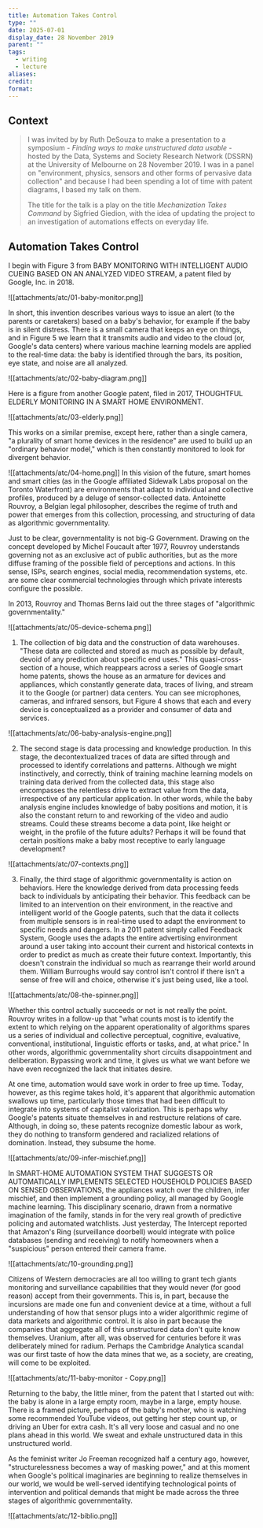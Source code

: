 ```yaml
---
title: Automation Takes Control
type: ""
date: 2025-07-01
display_date: 28 November 2019
parent: ""
tags:
  - writing
  - lecture
aliases: 
credit: 
format:
---
```

## Context

> I was invited by by Ruth DeSouza to make a presentation to a symposium - *Finding ways to make unstructured data usable* - hosted by the Data, Systems and Society Research Network (DSSRN) at the University of Melbourne on 28 November 2019. I was in a panel on "environment, physics, sensors and other forms of pervasive data collection" and because I had been spending a lot of time with patent diagrams, I based my talk on them.
> 
> The title for the talk is a play on the title *Mechanization Takes Command* by Sigfried Giedion, with the idea of updating the project to an investigation of automations effects on everyday life.

## Automation Takes Control

I begin with Figure 3 from BABY MONITORING WITH INTELLIGENT AUDIO CUEING BASED ON AN ANALYZED VIDEO STREAM, a patent filed by Google, Inc. in 2018. 

![[attachments/atc/01-baby-monitor.png]]

In short, this invention describes various ways to issue an alert (to the parents or caretakers) based on a baby's behavior, for example if the baby is in silent distress. There is a small camera that keeps an eye on things, and in Figure 5 we learn that it transmits audio and video to the cloud (or, Google's data centers) where various machine learning models are applied to the real-time data: the baby is identified through the bars, its position, eye state, and noise are all analyzed.

![[attachments/atc/02-baby-diagram.png]]

Here is a figure from another Google patent, filed in 2017, THOUGHTFUL ELDERLY MONITORING IN A SMART HOME ENVIRONMENT. 

![[attachments/atc/03-elderly.png]]

This works on a similar premise, except here, rather than a single camera, "a plurality of smart home devices in the residence" are used to build up an "ordinary behavior model," which is then constantly monitored to look for divergent behavior. 

![[attachments/atc/04-home.png]]
In this vision of the future, smart homes and smart cities (as in the Google affiliated Sidewalk Labs proposal on the Toronto Waterfront) are environments that adapt to individual and collective profiles, produced by a deluge of sensor-collected data. Antoinette Rouvroy, a Belgian legal philosopher, describes the regime of truth and power that emerges from this collection, processing, and structuring of data as algorithmic governmentality.

Just to be clear, governmentality is not big-G Government. Drawing on the concept developed by Michel Foucault after 1977, Rouvroy understands governing not as an exclusive act of public authorities, but as the more diffuse framing of the possible field of perceptions and actions. In this sense, ISPs, search engines, social media, recommendation systems, etc. are some clear commercial technologies through which private interests configure the possible.

In 2013, Rouvroy and Thomas Berns laid out the three stages of "algorithmic governmentality."

![[attachments/atc/05-device-schema.png]]
1. The collection of big data and the construction of data warehouses. "These data are collected and stored as much as possible by default, devoid of any prediction about specific end uses." This quasi-cross-section of a house, which reappears across a series of Google smart home patents, shows the house as an armature for devices and appliances, which constantly generate data, traces of living, and stream it to the Google (or partner) data centers. You can see microphones, cameras, and infrared sensors, but Figure 4 shows that each and every device is conceptualized as a provider and consumer of data and services.

![[attachments/atc/06-baby-analysis-engine.png]]

2. The second stage is data processing and knowledge production. In this stage, the decontextualized traces of data are sifted through and processed to identify correlations and patterns. Although we might instinctively, and correctly, think of training machine learning models on training data derived from the collected data, this stage also encompasses the relentless drive to extract value from the data, irrespective of any particular application. In other words, while the baby analysis engine includes knowledge of baby positions and motion, it is also the constant return to and reworking of the video and audio streams. Could these streams become a data point, like height or weight, in the profile of the future adults? Perhaps it will be found that certain positions make a baby most receptive to early language development?

![[attachments/atc/07-contexts.png]]

3. Finally, the third stage of algorithmic governmentality is action on behaviors. Here the knowledge derived from data processing feeds back to individuals by anticipating their behavior. This feedback can be limited to an intervention on their environment, in the reactive and intelligent world of the Google patents, such that the data it collects from multiple sensors is in real-time used to adapt the environment to specific needs and dangers. In a 2011 patent simply called Feedback System, Google uses the adapts the entire advertising environment around a user taking into account their current and historical contexts in order to predict as much as create their future context. Importantly, this doesn't constrain the individual so much as rearrange their world around them. William Burroughs would say control isn't control if there isn't a sense of free will and choice, otherwise it's just being used, like a tool.


![[attachments/atc/08-the-spinner.png]]



Whether this control actually succeeds or not is not really the point. Rouvroy writes in a follow-up that "what counts most is to identify the extent to which relying on the apparent operationality of algorithms spares us a series of individual and collective perceptual, cognitive, evaluative, conventional, institutional, linguistic efforts or tasks, and, at what price." In other words, algorithmic governmentality short circuits disappointment and deliberation. Bypassing work and time, it gives us what we want before we have even recognized the lack that initiates desire.

At one time, automation would save work in order to free up time. Today, however, as this regime takes hold, it's apparent that algorithmic automation swallows up time, particularly those times that had been difficult to integrate into systems of capitalist valorization. This is perhaps why Google's patents situate themselves in and restructure relations of care. Although, in doing so, these patents recognize domestic labour as work, they do nothing to transform gendered and racialized relations of domination. Instead, they subsume the home. 

![[attachments/atc/09-infer-mischief.png]]

In SMART-HOME AUTOMATION SYSTEM THAT SUGGESTS OR AUTOMATICALLY IMPLEMENTS SELECTED HOUSEHOLD POLICIES BASED ON SENSED OBSERVATIONS, the appliances watch over the children, infer mischief, and then implement a grounding policy, all managed by Google machine learning. This disciplinary scenario, drawn from a normative imagination of the family, stands in for the very real growth of predictive policing and automated watchlists. Just yesterday, The Intercept reported that Amazon's Ring (surveillance doorbell) would integrate with police databases (sending and receiving) to notify homeowners when a "suspicious" person entered their camera frame.

![[attachments/atc/10-grounding.png]]

Citizens of Western democracies are all too willing to grant tech giants monitoring and surveillance capabilities that they would never (for good reason) accept from their governments. This is, in part, because the incursions are made one fun and convenient device at a time, without a full understanding of how that sensor plugs into a wider algorithmic regime of data markets and algorithmic control. It is also in part because the companies that aggregate all of this unstructured data don't quite know themselves. Uranium, after all, was observed for centuries before it was deliberately mined for radium. Perhaps the Cambridge Analytica scandal was our first taste of how the data mines that we, as a society, are creating, will come to be exploited.

![[attachments/atc/11-baby-monitor - Copy.png]]

Returning to the baby, the little miner, from the patent that I started out with: the baby is alone in a large empty room, maybe in a large, empty house. There is a framed picture, perhaps of the baby's mother, who is watching some recommended YouTube videos, out getting her step count up, or driving an Uber for extra cash. It's all very loose and casual and no one plans ahead in this world. We sweat and exhale unstructured data in this unstructured world.

As the feminist writer Jo Freeman recognized half a century ago, however, "structurelessness becomes a way of masking power," and at this moment when Google's political imaginaries are beginning to realize themselves in our world, we would be well-served identifying technological points of intervention and political demands that might be made across the three stages of algorithmic governmentality.

![[attachments/atc/12-biblio.png]]